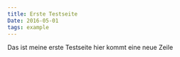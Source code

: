 ```yaml
---
title: Erste Testseite
Date: 2016-05-01
tags: example
---
```


Das ist meine erste Testseite
hier kommt eine neue Zeile

